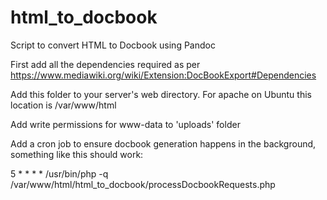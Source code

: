 # html_to_docbook
Script to convert HTML to Docbook using Pandoc

First add all the dependencies required as per https://www.mediawiki.org/wiki/Extension:DocBookExport#Dependencies

Add this folder to your server's web directory. For apache on Ubuntu this location is /var/www/html

Add write permissions for www-data to 'uploads' folder

Add a cron job to ensure docbook generation happens in the background, something like this should work:

5 * * * * /usr/bin/php -q /var/www/html/html_to_docbook/processDocbookRequests.php
